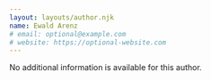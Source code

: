 ```yaml
---
layout: layouts/author.njk
name: Ewald Arenz
# email: optional@example.com
# website: https://optional-website.com
---
```

No additional information is available for this author.

